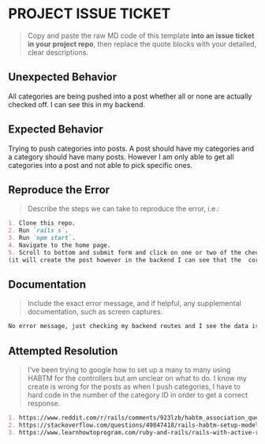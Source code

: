 # PROJECT ISSUE TICKET

> Copy and paste the raw MD code of this template **into an issue ticket in your project repo**, then replace the quote blocks with your detailed, clear descriptions.

## Unexpected Behavior

All categories are being pushed into a post whether all or none are actually checked off. I can see this in my backend.

## Expected Behavior

Trying to push categories into posts. A post should have my categories and a category should have many posts. However I am only able to get all categories into a post and not able to pick specific ones. 

## Reproduce the Error

> Describe the steps we can take to reproduce the error, i.e.:

```md
1. Clone this repo.
2. Run `rails s`.
3. Run `npm start`.
4. Navigate to the home page.
5. Scroll to bottom and submit form and click on one or two of the checkbox options (or none)
(it will create the post however in the backend I can see that the  correct category was not given to the post)
```

## Documentation

> Include the exact error message, and if helpful, any supplemental documentation, such as screen captures.

```md
No error message, just checking my backend routes and I see the data is not beingpushed into the posts table correctly
```

## Attempted Resolution

> I've been trying to google how to set up a many to many using HABTM for the controllers but am unclear on what to do. I know my create is wrong for the posts as when I push categories, I have to hard code in the number of the category ID in order to get a correct response.

```md
1. https://www.reddit.com/r/rails/comments/923lzb/habtm_association_question_adding_models_to/
2. https://stackoverflow.com/questions/49847418/rails-habtm-setup-model-object-join-table-insertion-controller-setup
3. https://www.learnhowtoprogram.com/ruby-and-rails/rails-with-active-record/making-many-to-many-associations-in-controllers
```
